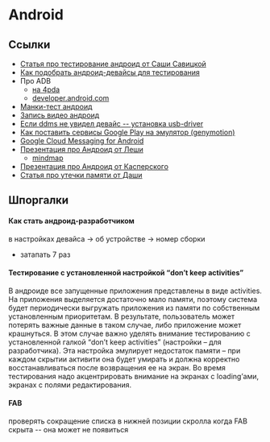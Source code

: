 # Android

## Ссылки

- [Статья про тестирование андроид от Саши Савицкой](https://habrahabr.ru/company/mobileup/blog/327416/)
- [Как подобрать андроид-девайсы для тестирования](https://habrahabr.ru/company/badoo/blog/317964/)
- Про ADB
    - [на 4pda](http://4pda.ru/forum/index.php?showtopic=383300)
    - [developer.android.com](https://developer.android.com/studio/command-line/adb.html)
- [Манки-тест андроид](http://developer.android.com/tools/help/monkey.html)
- [Запись видео андроид](http://www.4tablet-pc.net/reviews-a-articles/4254-android-4-4-screenrecord.html)
- [Если ddms не увидел девайс -- установка usb-driver](http://chizi.by/%D0%B5%D1%81%D0%BB%D0%B8-ddms-%D0%BD%D0%B5-%D0%B2%D0%B8%D0%B4%D0%B8%D1%82-adb-devices-%D0%B2-eclipse/)
- [Как поставить сервисы Google Play на эмулятор (genymotion)](https://gist.github.com/wbroek/9321145)
- [Google Cloud Messaging for Android](https://developers.google.com/cloud-messaging/gcm)
- [Презентация про Андроид от Леши](https://docs.google.com/presentation/d/1wvIU4VWFBdN1PfDS-YeSoV8fFYBzqDzHrmGPnq4ZoyQ/edit#slide=id.p4)
    - [mindmap](https://drive.mindmup.com/map/0B-5ugUAucKhCY1Z1MmhGUVRXNkU)
- [Презентация про Андроид от Касперского](https://docs.google.com/presentation/d/1t1Qbl5sEp8PukrpVVOXsHULJ-8n5rbhwit5oQBKpVlA/edit)
- [Статья про утечки памяти от Даши](https://habrahabr.ru/company/touchinstinct/blog/330284/)

## Шпоргалки

#### Как стать андроид-разработчиком
в настройках девайса → об устройстве → номер сборки 
- затапать 7 раз

#### Тестирование с установленной настройкой “don’t keep activities”
В андроиде все запущенные приложения представлены в виде activities. 
На приложения выделяется достаточно мало памяти, поэтому система будет периодически выгружать приложения из памяти по собственным установленным приоритетам. 
В результате, пользователь может потерять важные данные в таком случае, либо приложение может крашнуться. В этом случае важно уделять внимание тестированию с установленной галкой “don’t keep activities” (настройки – для разработчика). Эта настройка эмулирует недостаток памяти – при каждом скрытии активити она будет умирать и должна корректно восстанавливаться после возвращения ее на экран. 
Во время тестирования надо акцентрировать внимание на экранах с loading’ами, экранах с полями редактирования.

#### FAB
проверять сокращение списка в нижней позиции скролла когда FAB скрыта -- она может не появиться






